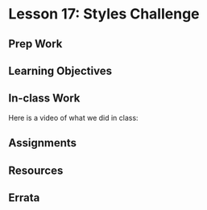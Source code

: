 # Lesson 17: Styles Challenge
## Prep Work

## Learning Objectives

## In-class Work
Here is a video of what we did in class:

## Assignments

## Resources

## Errata
